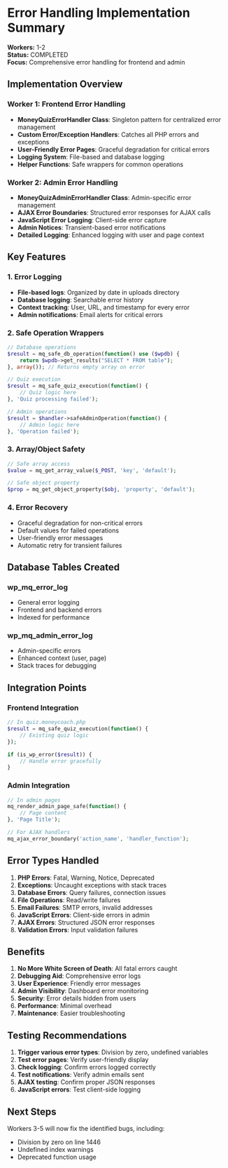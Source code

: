 # Error Handling Implementation Summary
**Workers:** 1-2  
**Status:** COMPLETED  
**Focus:** Comprehensive error handling for frontend and admin

## Implementation Overview

### Worker 1: Frontend Error Handling
- **MoneyQuizErrorHandler Class**: Singleton pattern for centralized error management
- **Custom Error/Exception Handlers**: Catches all PHP errors and exceptions
- **User-Friendly Error Pages**: Graceful degradation for critical errors
- **Logging System**: File-based and database logging
- **Helper Functions**: Safe wrappers for common operations

### Worker 2: Admin Error Handling  
- **MoneyQuizAdminErrorHandler Class**: Admin-specific error management
- **AJAX Error Boundaries**: Structured error responses for AJAX calls
- **JavaScript Error Logging**: Client-side error capture
- **Admin Notices**: Transient-based error notifications
- **Detailed Logging**: Enhanced logging with user and page context

## Key Features

### 1. Error Logging
- **File-based logs**: Organized by date in uploads directory
- **Database logging**: Searchable error history
- **Context tracking**: User, URL, and timestamp for every error
- **Admin notifications**: Email alerts for critical errors

### 2. Safe Operation Wrappers
```php
// Database operations
$result = mq_safe_db_operation(function() use ($wpdb) {
    return $wpdb->get_results("SELECT * FROM table");
}, array()); // Returns empty array on error

// Quiz execution
$result = mq_safe_quiz_execution(function() {
    // Quiz logic here
}, 'Quiz processing failed');

// Admin operations
$result = $handler->safeAdminOperation(function() {
    // Admin logic here
}, 'Operation failed');
```

### 3. Array/Object Safety
```php
// Safe array access
$value = mq_get_array_value($_POST, 'key', 'default');

// Safe object property
$prop = mq_get_object_property($obj, 'property', 'default');
```

### 4. Error Recovery
- Graceful degradation for non-critical errors
- Default values for failed operations
- User-friendly error messages
- Automatic retry for transient failures

## Database Tables Created

### wp_mq_error_log
- General error logging
- Frontend and backend errors
- Indexed for performance

### wp_mq_admin_error_log
- Admin-specific errors
- Enhanced context (user, page)
- Stack traces for debugging

## Integration Points

### Frontend Integration
```php
// In quiz.moneycoach.php
$result = mq_safe_quiz_execution(function() {
    // Existing quiz logic
});

if (is_wp_error($result)) {
    // Handle error gracefully
}
```

### Admin Integration
```php
// In admin pages
mq_render_admin_page_safe(function() {
    // Page content
}, 'Page Title');

// For AJAX handlers
mq_ajax_error_boundary('action_name', 'handler_function');
```

## Error Types Handled

1. **PHP Errors**: Fatal, Warning, Notice, Deprecated
2. **Exceptions**: Uncaught exceptions with stack traces
3. **Database Errors**: Query failures, connection issues
4. **File Operations**: Read/write failures
5. **Email Failures**: SMTP errors, invalid addresses
6. **JavaScript Errors**: Client-side errors in admin
7. **AJAX Errors**: Structured JSON error responses
8. **Validation Errors**: Input validation failures

## Benefits

1. **No More White Screen of Death**: All fatal errors caught
2. **Debugging Aid**: Comprehensive error logs
3. **User Experience**: Friendly error messages
4. **Admin Visibility**: Dashboard error monitoring
5. **Security**: Error details hidden from users
6. **Performance**: Minimal overhead
7. **Maintenance**: Easier troubleshooting

## Testing Recommendations

1. **Trigger various error types**: Division by zero, undefined variables
2. **Test error pages**: Verify user-friendly display
3. **Check logging**: Confirm errors logged correctly
4. **Test notifications**: Verify admin emails sent
5. **AJAX testing**: Confirm proper JSON responses
6. **JavaScript errors**: Test client-side logging

## Next Steps

Workers 3-5 will now fix the identified bugs, including:
- Division by zero on line 1446
- Undefined index warnings
- Deprecated function usage